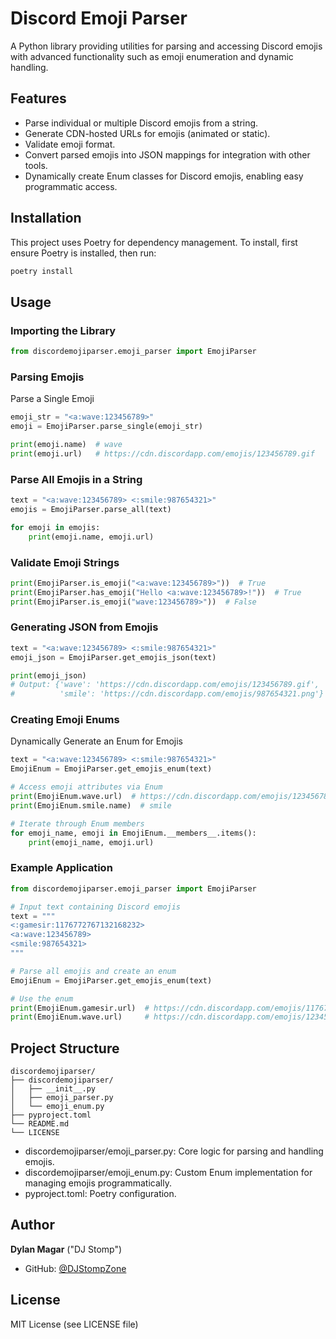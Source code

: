 # Discord Emoji Parser

A Python library providing utilities for parsing and accessing Discord emojis with advanced functionality such as emoji enumeration and dynamic handling.

## Features

- Parse individual or multiple Discord emojis from a string.
- Generate CDN-hosted URLs for emojis (animated or static).
- Validate emoji format.
- Convert parsed emojis into JSON mappings for integration with other tools.
- Dynamically create Enum classes for Discord emojis, enabling easy programmatic access.


## Installation

This project uses Poetry for dependency management. To install, first ensure Poetry is installed, then run:

```sh
poetry install
```

## Usage

### Importing the Library

```py
from discordemojiparser.emoji_parser import EmojiParser
```

### Parsing Emojis

Parse a Single Emoji

```py
emoji_str = "<a:wave:123456789>"
emoji = EmojiParser.parse_single(emoji_str)

print(emoji.name)  # wave
print(emoji.url)   # https://cdn.discordapp.com/emojis/123456789.gif
```

### Parse All Emojis in a String

```py
text = "<a:wave:123456789> <:smile:987654321>"
emojis = EmojiParser.parse_all(text)

for emoji in emojis:
    print(emoji.name, emoji.url)
```

### Validate Emoji Strings

```py
print(EmojiParser.is_emoji("<a:wave:123456789>"))  # True
print(EmojiParser.has_emoji("Hello <a:wave:123456789>!"))  # True
print(EmojiParser.is_emoji("wave:123456789>"))  # False
```

### Generating JSON from Emojis

```py
text = "<a:wave:123456789> <:smile:987654321>"
emoji_json = EmojiParser.get_emojis_json(text)

print(emoji_json)
# Output: {'wave': 'https://cdn.discordapp.com/emojis/123456789.gif',
#          'smile': 'https://cdn.discordapp.com/emojis/987654321.png'}
```

### Creating Emoji Enums

Dynamically Generate an Enum for Emojis


```py
text = "<a:wave:123456789> <:smile:987654321>"
EmojiEnum = EmojiParser.get_emojis_enum(text)

# Access emoji attributes via Enum
print(EmojiEnum.wave.url)  # https://cdn.discordapp.com/emojis/123456789.gif
print(EmojiEnum.smile.name)  # smile

# Iterate through Enum members
for emoji_name, emoji in EmojiEnum.__members__.items():
    print(emoji_name, emoji.url)
```

### Example Application

```py
from discordemojiparser.emoji_parser import EmojiParser

# Input text containing Discord emojis
text = """
<:gamesir:1176772767132168232>
<a:wave:123456789>
<smile:987654321>
"""

# Parse all emojis and create an enum
EmojiEnum = EmojiParser.get_emojis_enum(text)

# Use the enum
print(EmojiEnum.gamesir.url)  # https://cdn.discordapp.com/emojis/1176772767132168232.png
print(EmojiEnum.wave.url)     # https://cdn.discordapp.com/emojis/123456789.gif
```

## Project Structure

```plaintext
discordemojiparser/
├── discordemojiparser/
│   ├── __init__.py
│   ├── emoji_parser.py
│   └── emoji_enum.py
├── pyproject.toml
└── README.md
└── LICENSE
```

- discordemojiparser/emoji_parser.py: Core logic for parsing and handling emojis.
- discordemojiparser/emoji_enum.py: Custom Enum implementation for managing emojis programmatically.
- pyproject.toml: Poetry configuration.


## Author

**Dylan Magar** ("DJ Stomp")
- GitHub: [@DJStompZone](https://github.com/djstompzone)

## License

MIT License (see LICENSE file)
